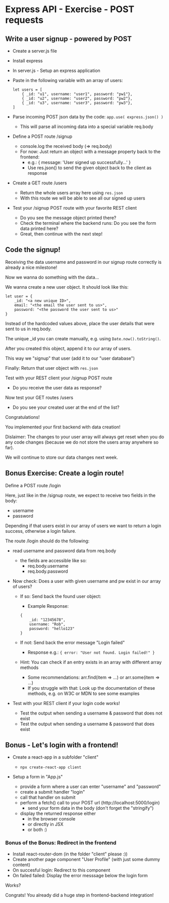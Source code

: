 # Express API - Exercise - POST requests

## Write a user signup - powered by POST

* Create a server.js file
* Install express
* In server.js - Setup an express application

* Paste in the following variable with an array of users:
    ```
    let users = [
        { _id: "u1", username: "user1", password: "pw1"},
        { _id: "u2", username: "user2", password: "pw2"},
        { _id: "u3", username: "user3", password: "pw3"},
    ]
    ```

* Parse incoming POST json data by the code: `app.use( express.json() )`
    * This will parse all incoming data into a special variable req.body

* Define a POST route /signup
    * console.log the received body (=> req.body)
    * For now: Just return an object with a message property back to the frontend:
        * e.g.: { message: 'User signed up successfully...' }
        * Use res.json() to send the given object back to the client as response

* Create a GET route /users
    * Return the whole users array here using `res.json`
    * With this route we will be able to see all our signed up users

* Test your /signup POST route with your favorite REST client
    * Do you see the message object printed there?
    * Check the terminal where the backend runs: Do you see the form data printed here?
    * Great, then continue with the next step!

## Code the signup!

Receiving the data username and password in our signup route correctly is already a nice milestone!

Now we wanna do something with the data...

We wanna create a new user object. It should look like this:

```
let user = {
    _id: "<a new unique ID>",
    email: "<the email the user sent to us>",
    password: "<the password the user sent to us>"
}

```
Instead of the hardcoded values above, place the user details that were sent to us in req.body. 

The unique _id you can create manually, e.g. using `Date.now().toString()`.

After you created this object, append it to our array of users. 

This way we "signup" that user (add it to our "user database")

Finally: Return that user object with `res.json`

Test with your REST client your /signup POST route
- Do you receive the user data as response?

Now test your GET routes /users
- Do you see your created user at the end of the list?

Congratulations! 

You implemented your first backend with data creation!

Dislaimer: The changes to your user array will always get reset when you do any code changes (because we do not store the users array anywhere so far). 

We will continue to store our data changes next week.


## Bonus Exercise: Create a login route!

Define a POST route /login

Here, just like in the /signup route, we expect to receive two fields in the body: 
* username
* password

Depending if that users exist in our array of users we want to return a login success, otherwise a login failure.

The route /login should do the following:

* read username and password data from req.body
    * the fields are accessible like so: 
        - req.body.username
        - req.body.password

* Now check: Does a user with given username and pw exist in our array of users?
    * If so: Send back the found user object:
        * Example Response:
        ```
        {
            _id: "12345678", 
            username: "Rob", 
            password: "hello123"
        }
        ```
    * If not: Send back the error message "Login failed"
        * Response e.g.: ` { error: "User not found. Login failed!" } `

    * Hint: You can check if an entry exists in an array with different array methods
        * Some recommendations: arr.find(item => ...) or arr.some(item => ...)
        * If you struggle with that: Look up the documentation of these methods, e.g. on W3C or MDN to see some examples

* Test with your REST client if your login code works!
    * Test the output when sending a username & password that does not exist
    * Test the output when sending a username & password that does exist


## Bonus - Let's login with a frontend!

* Create a react-app in a subfolder "client"
    - `npx create-react-app client`

* Setup a form in "App.js"
    * provide a form where a user can enter "username" and "password"
    * create a submit handler "login"
    * call that handler on submit
    * perform a fetch() call to your POST url (http://localhost:5000/login)
        * send your form data in the body (don't forget the "stringify")
    * display the returned response either
        * in the browser console
        * or directly in JSX
        * or both :)

### Bonus of the Bonus: Redirect in the frontend

* Install react-router-dom (in the folder "client" please :))
* Create another page component "User Profile" (with just some dummy content)
* On succesful login: Redirect to this component
* On failed failed: Display the error messsage below the login form

Works? 

Congrats! You already did a huge step in frontend-backend integration!
